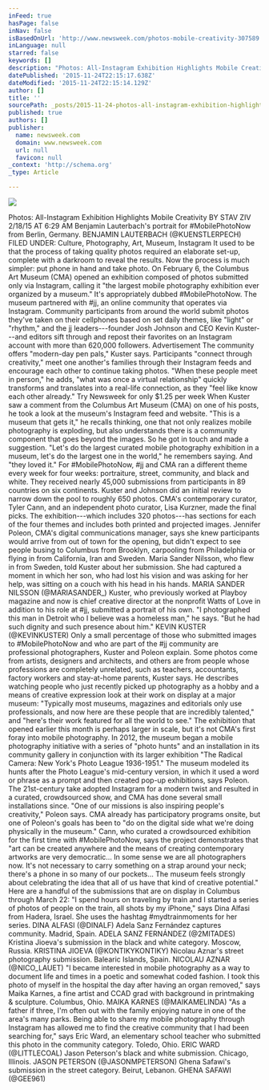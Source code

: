 ```yaml
---
inFeed: true
hasPage: false
inNav: false
isBasedOnUrl: 'http://www.newsweek.com/photos-mobile-creativity-307589'
inLanguage: null
starred: false
keywords: []
description: "Photos: All-Instagram Exhibition Highlights Mobile Creativity BY STAV ZIV 2/18/15 AT 6:29 AM  Benjamin Lauterbach's portrait for #MobilePhotoNow from Berlin, Ge"
datePublished: '2015-11-24T22:15:17.638Z'
dateModified: '2015-11-24T22:15:14.129Z'
author: []
title: ''
sourcePath: _posts/2015-11-24-photos-all-instagram-exhibition-highlights-mobile-creativit.md
published: true
authors: []
publisher:
  name: newsweek.com
  domain: www.newsweek.com
  url: null
  favicon: null
_context: 'http://schema.org'
_type: Article

---
```

![](http://s.newsweek.com/sites/www.newsweek.com/files/styles/embedded_full/public/2015/02/17/2-17-15-mobile-photo-6b.jpg)

Photos: All-Instagram Exhibition Highlights Mobile Creativity BY STAV ZIV 2/18/15 AT 6:29 AM Benjamin Lauterbach's portrait for \#MobilePhotoNow from Berlin, Germany. BENJAMIN LAUTERBACH (@KUENSTLERPECH) FILED UNDER: Culture, Photography, Art, Museum, Instagram It used to be that the process of taking quality photos required an elaborate set-up, complete with a darkroom to reveal the results. Now the process is much simpler: put phone in hand and take photo. On February 6, the Columbus Art Museum (CMA) opened an exhibition composed of photos submitted only via Instagram, calling it "the largest mobile photography exhibition ever organized by a museum." It's appropriately dubbed \#MobilePhotoNow. The museum partnered with \#jj, an online community that operates via Instagram. Community participants from around the world submit photos they've taken on their cellphones based on set daily themes, like "light" or "rhythm," and the jj leaders---founder Josh Johnson and CEO Kevin Kuster---and editors sift through and repost their favorites on an Instagram account with more than 620,000 followers. Advertisement The community offers "modern-day pen pals," Kuster says. Participants "connect through creativity," meet one another's families through their Instagram feeds and encourage each other to continue taking photos. "When these people meet in person," he adds, "what was once a virtual relationship" quickly transforms and translates into a real-life connection, as they "feel like know each other already." Try Newsweek for only $1.25 per week When Kuster saw a comment from the Columbus Art Museum (CMA) on one of his posts, he took a look at the museum's Instagram feed and website. "This is a museum that gets it," he recalls thinking, one that not only realizes mobile photography is exploding, but also understands there is a community component that goes beyond the images. So he got in touch and made a suggestion. "Let's do the largest curated mobile photography exhibition in a museum, let's do the largest one in the world," he remembers saying. And "they loved it." For \#MobilePhotoNow, \#jj and CMA ran a different theme every week for four weeks: portraiture, street, community, and black and white. They received nearly 45,000 submissions from participants in 89 countries on six continents. Kuster and Johnson did an initial review to narrow down the pool to roughly 650 photos. CMA's contemporary curator, Tyler Cann, and an independent photo curator, Lisa Kurzner, made the final picks. The exhibition---which includes 320 photos---has sections for each of the four themes and includes both printed and projected images. Jennifer Poleon, CMA's digital communications manager, says she knew participants would arrive from out of town for the opening, but didn't expect to see people busing to Columbus from Brooklyn, carpooling from Philadelphia or flying in from California, Iran and Sweden. Maria Sander Nilsson, who flew in from Sweden, told Kuster about her submission. She had captured a moment in which her son, who had lost his vision and was asking for her help, was sitting on a couch with his head in his hands. MARIA SANDER NILSSON (@MARIASANDER\_) Kuster, who previously worked at Playboy magazine and now is chief creative director at the nonprofit Watts of Love in addition to his role at \#jj, submitted a portrait of his own. "I photographed this man in Detroit who I believe was a homeless man," he says. "But he had such dignity and such presence about him." KEVIN KUSTER (@KEVINKUSTER) Only a small percentage of those who submitted images to \#MobilePhotoNow and who are part of the \#jj community are professional photographers, Kuster and Poleon explain. Some photos come from artists, designers and architects, and others are from people whose professions are completely unrelated, such as teachers, accountants, factory workers and stay-at-home parents, Kuster says. He describes watching people who just recently picked up photography as a hobby and a means of creative expression look at their work on display at a major museum: "Typically most museums, magazines and editorials only use professionals, and now here are these people that are incredibly talented," and "here's their work featured for all the world to see." The exhibition that opened earlier this month is perhaps larger in scale, but it's not CMA's first foray into mobile photography. In 2012, the museum began a mobile photography initiative with a series of "photo hunts" and an installation in its community gallery in conjunction with its larger exhibition "The Radical Camera: New York's Photo League 1936-1951." The museum modeled its hunts after the Photo League's mid-century version, in which it used a word or phrase as a prompt and then created pop-up exhibitions, says Poleon. The 21st-century take adopted Instagram for a modern twist and resulted in a curated, crowdsourced show, and CMA has done several small installations since. "One of our missions is also inspiring people's creativity," Poleon says. CMA already has participatory programs onsite, but one of Poleon's goals has been to "do on the digital side what we're doing physically in the museum." Cann, who curated a crowdsourced exhibition for the first time with \#MobilePhotoNow, says the project demonstrates that "art can be created anywhere and the means of creating contemporary artworks are very democratic... In some sense we are all photographers now. It's not necessary to carry something on a strap around your neck; there's a phone in so many of our pockets... The museum feels strongly about celebrating the idea that all of us have that kind of creative potential." Here are a handful of the submissions that are on display in Columbus through March 22: "I spend hours on traveling by train and I started a series of photos of people on the train, all shots by my iPhone," says Dina Alfasi from Hadera, Israel. She uses the hashtag \#mydtrainmoments for her series. DINA ALFASI (@DINALF) Adela Sanz Fernández captures community. Madrid, Spain. ADELA SANZ FERNÁNDEZ (@2MITADES) Kristina Jioeva's submission in the black and white category. Moscow, Russia. KRISTINA JIOEVA (@KONTIKYKONTIKY) Nicolau Aznar's street photography submission. Balearic Islands, Spain. NICOLAU AZNAR (@NICO\_LAUET) "I became interested in mobile photography as a way to document life and times in a poetic and somewhat coded fashion. I took this photo of myself in the hospital the day after having an organ removed," says Maika Karnes, a fine artist and CCAD grad with background in printmaking & sculpture. Columbus, Ohio. MAIKA KARNES (@MAIKAMELINDA) "As a father if three, I'm often out with the family enjoying nature in one of the area's many parks. Being able to share my mobile photography through Instagram has allowed me to find the creative community that I had been searching for," says Eric Ward, an elementary school teacher who submitted this photo in the community category. Toledo, Ohio. ERIC WARD (@LITTLECOAL) Jason Peterson's black and white submission. Chicago, Illinois. JASON PETERSON (@JASONMPETERSON) Ghena Safawi's submission in the street category. Beirut, Lebanon. GHENA SAFAWI (@GEE961)